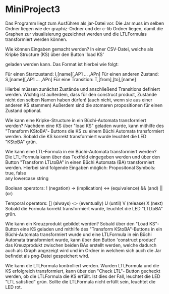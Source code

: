 MiniProject3
============

Das Programm liegt zum Ausführen als jar-Datei vor.
Die Jar muss im selben Ordner liegen wie der graphiz-Ordner und der c-lib Ordner liegen,
damit die Graphen zur visualisierung gezeichnet werden und die LTLFormulas transformiert werden können.


Wie können Eingaben gemacht werden?
In einer CSV-Datei, welche als Kripke Structure (KS) über den Button 'load KS' 

geladen werden kann.
Das Format ist hierbei wie folgt:

Für einen Startzustand:
I,[name][,AP1 ... ,APn]
Für einen anderen Zustand:
S,[name][,AP1 ... ,APn]
Für eine Transition:
T,[from],[to],[name]

Hierbei müssen zunächst Zustände und anschließend Transitions definiert werden. 
Wichtig ist außerdem, dass für den construct product, Zustände nicht den selben Namen 
haben dürfen! (auch nicht, wenn sie aus einer anderen KS stammen)
Außerdem sind die atomaren propositionen für einen Zustand optional.

Wie kann eine Kripke-Structure in ein Büchi-Automata transformiert werden?
Nachdem eine KS über "load KS" geladen wurde, kann mithilfe des "Transform KStoBA"-
Buttons die KS zu einem Büchi Automata transformiert werden. Sobald die KS korrekt 
transformiert wurde leuchtet die LED "KStoBA" grün.

Wie kann eine LTL-Formula in ein Büchi-Automata transformiert werden?
Die LTL-Formula kann über das Textfeld eingegeben werden und über den Button 
"Transform LTLtoBA" in einen Büchi Automata (BA) transformiert werden. Hierbei sind 
folgende Eingaben möglich:
Propositonal Symbols:
 true, false  
 any lowercase string

 Boolean operators:
 !   (negation)
 ->  (implication) 
 <-> (equivalence)
 &&  (and)
 ||  (or)

 Temporal operators:
 []  (always)
 <>  (eventually)
 U   (until)
 V   (release)
 X   (next)
Sobald die Formula korrekt transformiert wurde, leuchtet die LED "LTLtoBA" grün.

Wie kann ein Kreuzprodukt gebildet werden?
Sobald über den "Load KS"-Button eine KS geladen und mithilfe des "Transform 
KStoBA"-Buttons in ein Büchi-Automata transformiert wurde und eine LTLFormula in ein 
Büchi Automata transformiert wurde, kann über den Button 'construct product' das 
Kreuzprodukt zwischen beiden BAs erstellt werden, welche dadurch auch als Graph 
angezeigt wird und im Ordner in welchem sich auch die Jar befindet als png-Datei 
gespeichert wird.

Wie kann die LTLFormula kontrolliert werden. 
Wurden LTLFormula und die KS erfolgreich transformiert, kann über den "Check LTL"-
Button gecheckt werden, ob die LTLFormula die KS erfüllt. Ist dies der Fall, leuchtet 
die LED "LTL satisfied" grün. Sollte die LTLFormula nicht erfüllt sein, leuchtet die 
LED rot.
